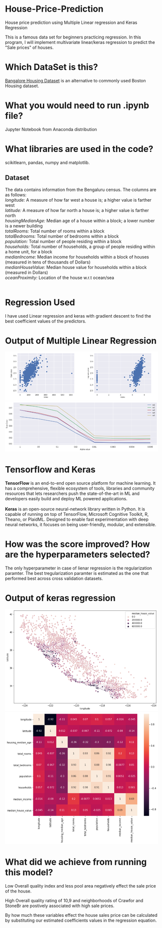 # House-Price-Prediction
House price prediction using Multiple Linear regression and Keras Regression

This is a famous data set for beginners practicing regression. In this program, I will implement multivariate linear/keras regression to predict the "Sale prices" of houses.

# Which DataSet is this?
[Bangalore Housing Dataset](https://www.kaggle.com/amitabhajoy/bengaluru-house-price-data) is an alternative to commonly used Boston Housing dataset.


# What you would need to run .ipynb file?
Jupyter Notebook from Anaconda distribution

# What libraries are used in the code?
scikitlearn, pandas, numpy and matplotlib.

## Dataset

The data contains information from the Bengaluru census. The columns are as follows:<br />
*longitude:* A measure of how far west a house is; a higher value is farther west<br />
*latitude:* A measure of how far north a house is; a higher value is farther north<br />
*housingMedianAge:* Median age of a house within a block; a lower number is a newer building<br />
*totalRooms:* Total number of rooms within a block<br />
*totalBedrooms:* Total number of bedrooms within a block<br />
*population:* Total number of people residing within a block<br />
*households:* Total number of households, a group of people residing within a home unit, for a block<br />
*medianIncome:* Median income for households within a block of houses (measured in tens of thousands of Dollars)<br />
*medianHouseValue:* Median house value for households within a block (measured in Dollars)<br />
*oceanProximity:* Location of the house w.r.t ocean/sea<br /><br />

# Regression Used
I have used Linear regression and keras with gradient descent to find the best coefficient values of the predictors.

# Output of Multiple Linear Regression
<img src="https://github.com/pjdurden/House-Price-Prediction-Multiple-Linear-and-Keras-Regression/blob/main/MLR%20result.PNG">
<img src="https://github.com/pjdurden/House-Price-Prediction-Multiple-Linear-and-Keras-Regression/blob/main/MLR%20test%20error.png">

# Tensorflow and Keras
**TensorFlow** is an end-to-end open source platform for machine learning. It has a comprehensive, flexible ecosystem of tools, libraries and community resources that lets researchers push the state-of-the-art in ML and developers easily build and deploy ML powered applications.<br /><br />
**Keras** is an open-source neural-network library written in Python. It is capable of running on top of TensorFlow, Microsoft Cognitive Toolkit, R, Theano, or PlaidML. Designed to enable fast experimentation with deep neural networks, it focuses on being user-friendly, modular, and extensible.

# How was the score improved? How are the hyperparameters selected?

The only hyperparameter in case of lienar regression is the regularization paramter. 
The best tregularization paramter is estimated as the one that performed best across cross validation datasets.

# Output of keras regression
<img src="https://github.com/pjdurden/House-Price-Prediction-Multiple-Linear-and-Keras-Regression/blob/main/Keras%20scatterplot.png">
<img src="https://github.com/pjdurden/House-Price-Prediction-Multiple-Linear-and-Keras-Regression/blob/main/keras%20heatmap.png">


# What did we achieve from running this model?

Low Overall quality index and less pool area negatively effect the sale price of the house.

High Overall quality rating of 10,9 and neighborhoods of Crawfor and StoneBr are postively associated with high sale prices.

By how much these variables effect the house sales price can be calculated by substituting our estimated coefficients values in the regression equation.

